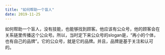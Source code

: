 ```yaml
---
title: "如何帮助一个盲人"
date: 2019-11-25
---
```


如何帮助一个盲人，没有技能，也能够找到顾客。他应该有公众号，他的顾客会在关系链里传播这个公众号。所以，当时定下来公众号的slogan是，“再小的个体，也有自己的品牌”。它的公众号，就是它的品牌。并且，品牌是基于关注和认可的。